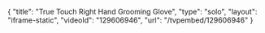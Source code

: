 {
    "title": "True Touch Right Hand Grooming Glove",
    "type": "solo",
    "layout": "iframe-static",
    "videoId": "129606946",
    "url": "\/tvpembed\/129606946"
}
